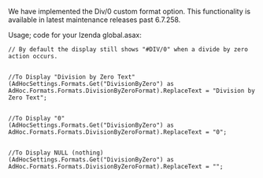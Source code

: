 We have implemented the Div/0 custom format option. This functionality is available in latest maintenance releases past 6.7.258.

Usage; code for your Izenda global.asax:

```
// By default the display still shows "#DIV/0" when a divide by zero action occurs.


//To Display "Division by Zero Text"
(AdHocSettings.Formats.Get("DivisionByZero") as AdHoc.Formats.Formats.DivisionByZeroFormat).ReplaceText = "Division by Zero Text";


//To Display "0"
(AdHocSettings.Formats.Get("DivisionByZero") as AdHoc.Formats.Formats.DivisionByZeroFormat).ReplaceText = "0";


//To Display NULL (nothing)
(AdHocSettings.Formats.Get("DivisionByZero") as AdHoc.Formats.Formats.DivisionByZeroFormat).ReplaceText = "";
```